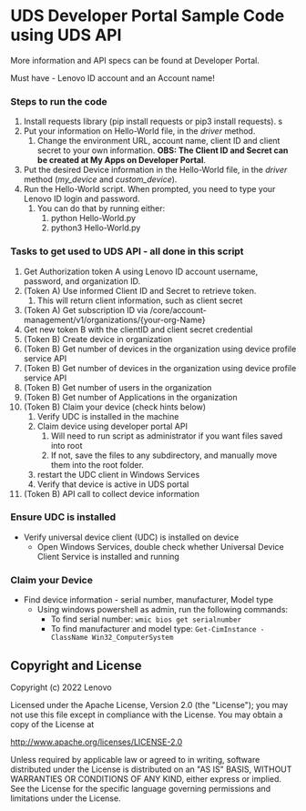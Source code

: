 # UDS Developer Portal Sample Code using UDS API

More information and API specs can be found at Developer Portal.

Must have - Lenovo ID account and an Account name!

### Steps to run the code

1. Install requests library (pip install requests or pip3 install requests). s
2. Put your information on Hello-World file, in the *driver* method.
   1. Change the environment URL, account name, client ID and client secret to your own information. **OBS: The Client ID and Secret can be created at My Apps on Developer Portal**.
3. Put the desired Device information in the Hello-World file, in the *driver* method (*my_device* and *custom_device*).
4. Run the Hello-World script. When prompted, you need to type your Lenovo ID login and password.
   1. You can do that by running either:
      1. python Hello-World.py
      2. python3 Hello-World.py

### Tasks to get used to UDS API - all done in this script
1. Get Authorization token A using Lenovo ID account username, password, and organization ID.
2. (Token A) Use informed Client ID and Secret to retrieve token.
   1. This will return client information, such as client secret
3. (Token A) Get subscription ID via /core/account-management/v1/organizations/{your-org-Name}
4. Get new token B with the clientID and client secret credential
5. (Token B) Create device in organization
6. (Token B) Get number of devices in the organization using device profile service API
6. (Token B) Get number of devices in the organization using device profile service API
7. (Token B) Get number of users in the organization
8. (Token B) Get number of Applications in the organization
9. (Token B) Claim your device (check hints below)
   1. Verify UDC is installed in the machine
   2. Claim device using developer portal API
      1. Will need to run script as administrator if you want files saved into root
      2. If not, save the files to any subdirectory, and manually move them into the root folder.
   4. restart the UDC client in Windows Services
   5. Verify that device is active in UDS portal
10. (Token B) API call to collect device information

### Ensure UDC is installed
- Verify universal device client (UDC) is installed on device
  - Open Windows Services, double check whether Universal Device Client Service is installed and running

### Claim your Device
- Find device information - serial number, manufacturer, Model type
  - Using windows powershell as admin, run the following commands:
    - To find serial number: `wmic bios get serialnumber`
    - To find manufacturer and model type: `Get-CimInstance -ClassName Win32_ComputerSystem`

Copyright and License
---------------------

Copyright (c) 2022 Lenovo

Licensed under the Apache License, Version 2.0 (the "License"); you may
not use this file except in compliance with the License. You may obtain
a copy of the License at

http://www.apache.org/licenses/LICENSE-2.0

Unless required by applicable law or agreed to in writing, software
distributed under the License is distributed on an "AS IS" BASIS, WITHOUT
WARRANTIES OR CONDITIONS OF ANY KIND, either express or implied. See the
License for the specific language governing permissions and limitations
under the License.
